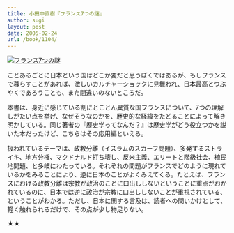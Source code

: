 ```yaml
---
title: 小田中直樹『フランス7つの謎』
author: sugi
layout: post
date: 2005-02-24
url: /book/1104/
---
```

<a href="http://www.amazon.co.jp/exec/obidos/ASIN/4166604279/chezsugi-22/ref=nosim/" name="amazletlink" target="_blank"><img src="http://i1.wp.com/ec2.images-amazon.com/images/I/41AEQJMDJRL.SL160.jpg?w=660" alt="フランス7つの謎" class="alignleft" data-recalc-dims="1" /></a>

ことあるごとに日本という国はどこか変だと思うぼくではあるが、もしフランスで暮らすことがあれば、激しいカルチャーショックに見舞われ、日本最高とつぶやくであろうことも、また間違いのないところだ。

本書は、身近に感じている割にとことん異質な国フランスについて、7つの理解しがたい点を挙げ、なぜそうなのかを、歴史的な経緯をたどることによって解き明かしている。同じ著者の『歴史学ってなんだ？』は歴史学がどう役立つかを説いた本だったけど、こちらはその応用編といえる。

扱われているテーマは、政教分離（イスラムのスカーフ問題）、多発するストライキ、地方分権、マクドナルド打ち壊し、反米主義、エリートと階級社会、植民地問題、と多岐にわたっている。それぞれの問題がフランスでどのように現れているかをみることにより、逆に日本のことがよくみえてくる。たとえば、フランスにおける政教分離は宗教が政治のことに口出ししないということに重点がおかれているのに、日本では逆に政治が宗教に口出ししないことが重視されている、ということがわかる。ただし、日本に関する言及は、読者への問いかけとして、軽く触れられるだけで、その点が少し物足りない。

★★

